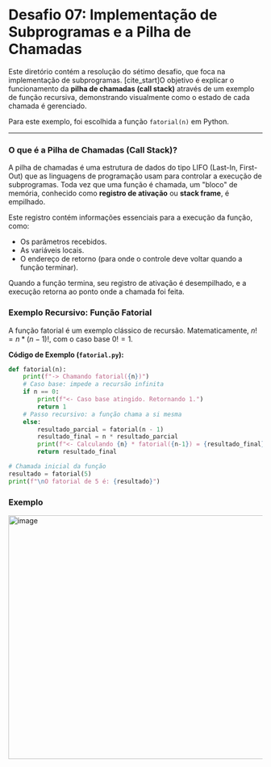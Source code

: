 # Desafio 07: Implementação de Subprogramas e a Pilha de Chamadas

Este diretório contém a resolução do sétimo desafio, que foca na implementação de subprogramas. [cite_start]O objetivo é explicar o funcionamento da **pilha de chamadas (call stack)** através de um exemplo de função recursiva, demonstrando visualmente como o estado de cada chamada é gerenciado.

Para este exemplo, foi escolhida a função `fatorial(n)` em Python.

---

### O que é a Pilha de Chamadas (Call Stack)?

A pilha de chamadas é uma estrutura de dados do tipo LIFO (Last-In, First-Out) que as linguagens de programação usam para controlar a execução de subprogramas. Toda vez que uma função é chamada, um "bloco" de memória, conhecido como **registro de ativação** ou **stack frame**, é empilhado.

Este registro contém informações essenciais para a execução da função, como:
* Os parâmetros recebidos.
* As variáveis locais.
* O endereço de retorno (para onde o controle deve voltar quando a função terminar).

Quando a função termina, seu registro de ativação é desempilhado, e a execução retorna ao ponto onde a chamada foi feita.

### Exemplo Recursivo: Função Fatorial

A função fatorial é um exemplo clássico de recursão. Matematicamente, $n! = n * (n-1)!$, com o caso base $0! = 1$.

**Código de Exemplo (`fatorial.py`):**
```python
def fatorial(n):
    print(f"-> Chamando fatorial({n})")
    # Caso base: impede a recursão infinita
    if n == 0:
        print(f"<- Caso base atingido. Retornando 1.")
        return 1
    # Passo recursivo: a função chama a si mesma
    else:
        resultado_parcial = fatorial(n - 1)
        resultado_final = n * resultado_parcial
        print(f"<- Calculando {n} * fatorial({n-1}) = {resultado_final}. Retornando {resultado_final}.")
        return resultado_final

# Chamada inicial da função
resultado = fatorial(5)
print(f"\nO fatorial de 5 é: {resultado}")
```
### Exemplo 
<img width="635" height="483" alt="image" src="https://github.com/user-attachments/assets/12719c09-62d2-4477-936c-c360029993eb" />
